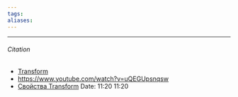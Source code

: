 ```yaml
---
tags: 
aliases: 
---
```




---
###### Citation
- [Transform](https://yoksel.github.io/transform/)
- https://www.youtube.com/watch?v=uQEGUpsnqsw
- [Свойства Transform](https://yoksel.github.io/pages/svojstva-transform/)
Date: 11:20 11:20

